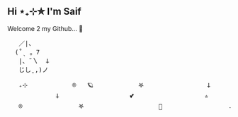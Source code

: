 ## Hi ⋆₊⊹✮ I'm Saif 
Welcome 2 my Github... 🤍
<pre>
   ／|、     
  (˚ˎ 。7  
   |、˜〵  𐕣       
   じしˍ,)ノ
 
   ₊⊹            ®️   🪐            𖤐                 𐕣             💕    🤍
             𐕣                   💕                   ✮           🪐                 ₊⊹ 
   ®️               𖤐                    🤍                  𐕣                  ₊⊹   
</pre>

